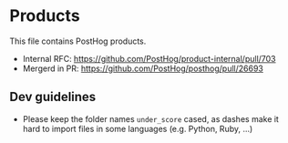 # Products

This file contains PostHog products. 

- Internal RFC: https://github.com/PostHog/product-internal/pull/703
- Mergerd in PR: https://github.com/PostHog/posthog/pull/26693

## Dev guidelines

- Please keep the folder names `under_score` cased, as dashes make it hard to import files in some languages (e.g. Python, Ruby, ...)
